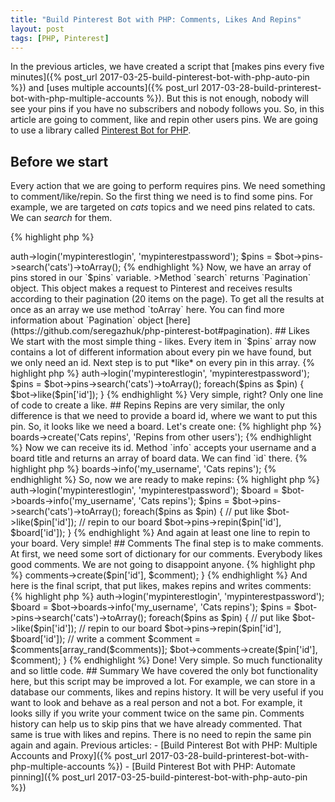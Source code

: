 ```yaml
---
title: "Build Pinterest Bot with PHP: Comments, Likes And Repins"
layout: post
tags: [PHP, Pinterest]
---
```


In the previous articles, we have created a script that [makes pins every five minutes]({% post_url 2017-03-25-build-pinterest-bot-with-php-auto-pin %}) and [uses multiple accounts]({% post_url 2017-03-28-build-printerest-bot-with-php-multiple-accounts %}). But this is not enough, nobody will see your pins if you have no subscribers and nobody follows you. So, in this article are going to comment, like and repin other users pins. We are going to use a library called [Pinterest Bot for PHP](https://github.com/seregazhuk/php-pinterest-bot).

## Before we start

Every action that we are going to perform requires pins. We need something to comment/like/repin. So the first thing we need is to find some pins. For example, we are targeted on *cats* topics and we need pins related to cats. We can *search* for them.

{% highlight php %}
<?php

require __DIR__ . '/vendor/autoload.php';

use seregazhuk\PinterestBot\Factories\PinterestBot;

$bot = PinterestBot::create();
$bot->auth->login('mypinterestlogin', 'mypinterestpassword');

$pins = $bot->pins->search('cats')->toArray();
{% endhighlight %}

Now, we have an array of pins stored in our `$pins` variable.

>Method `search` returns `Pagination` object. This object makes a request to Pinterest and receives results according to their pagination (20 items on the page). To get all the results at once as an array we use method `toArray` here. You can find more information about `Pagination` object [here](https://github.com/seregazhuk/php-pinterest-bot#pagination).


## Likes

We start with the most simple thing - likes. Every item in `$pins` array now contains a lot of different information about every pin we have found, but we only need an id. Next step is to put *like* on every pin in this array.

{% highlight php %}
<?php

require __DIR__ . '/vendor/autoload.php';

use seregazhuk\PinterestBot\Factories\PinterestBot;

$bot = PinterestBot::create();
$bot->auth->login('mypinterestlogin', 'mypinterestpassword');

$pins = $bot->pins->search('cats')->toArray();

foreach($pins as $pin) {
    $bot->like($pin['id']);
}
{% endhighlight %}

Very simple, right? Only one line of code to create a like.

## Repins

Repins are very similar, the only difference is that we need to provide a board id, where we want to put this pin. So, it looks like we need a board. Let's create one:

{% highlight php %}
<?php
$bot->boards->create('Cats repins', 'Repins from other users');
{% endhighlight %}

Now we can receive its id. Method `info` accepts your username and a board title and returns an array of board data. We can find `id` there.

{% highlight php %}
<?php
$board = $bot->boards->info('my_username', 'Cats repins');
{% endhighlight %}

So, now we are ready to make repins:

{% highlight php %}
<?php

require __DIR__ . '/vendor/autoload.php';

use seregazhuk\PinterestBot\Factories\PinterestBot;

$bot = PinterestBot::create();
$bot->auth->login('mypinterestlogin', 'mypinterestpassword');
$board = $bot->boards->info('my_username', 'Cats repins');

$pins = $bot->pins->search('cats')->toArray();

foreach($pins as $pin) {    
    // put like
    $bot->like($pin['id']);
    // repin to our board
    $bot->pins->repin($pin['id'], $board['id']);
}
{% endhighlight %}

And again at least one line to repin to your board. Very simple!

## Comments

The final step is to make comments. At first, we need some sort of dictionary for our comments. Everybody likes good comments. We are not going to disappoint anyone.

{% highlight php %}
<?php

$comments = ['Nice!', 'Cool!', 'Very beautiful!', 'Amazing!'];
{% endhighlight %}

You can continue this list as you wish, but for this demo, this is enough. We will randomly select a word and write it as a pin comment.

{% highlight php %}
<?php

// ...
foreach($pins as $pin) {    
    // ...
    $comment = $comments[array_rand($comments)];
    $bot->comments->create($pin['id'], $comment);
}
{% endhighlight %}

And here is the final script, that put likes, makes repins and writes comments:

{% highlight php %}
<?php

require __DIR__ . '/vendor/autoload.php';

use seregazhuk\PinterestBot\Factories\PinterestBot;

$comments = ['Nice!', 'Cool!', 'Very beautiful!', 'Amazing!'];

$bot = PinterestBot::create();
$bot->auth->login('mypinterestlogin', 'mypinterestpassword');

$board = $bot->boards->info('my_username', 'Cats repins');

$pins = $bot->pins->search('cats')->toArray();

foreach($pins as $pin) {    
    // put like
    $bot->like($pin['id']);
    // repin to our board
    $bot->pins->repin($pin['id'], $board['id']);
     // write a comment
    $comment = $comments[array_rand($comments)];
    $bot->comments->create($pin['id'], $comment);
}
{% endhighlight %}

Done! Very simple. So much functionality and so little code.

## Summary
We have covered the only bot functionality here, but this script may be improved a lot. For example, we can store in a database our comments, likes and repins history. It will be very useful if you want to look and behave as a real person and not a bot. For example, it looks silly if you write your comment twice on the same pin. Comments history can help us to skip pins that we have already commented. That same is true with likes and repins. There is no need to repin the same pin again and again.

Previous articles:

- [Build Pinterest Bot with PHP: Multiple Accounts and Proxy]({% post_url 2017-03-28-build-printerest-bot-with-php-multiple-accounts %})
- [Build Pinterest Bot with PHP: Automate pinning]({% post_url 2017-03-25-build-pinterest-bot-with-php-auto-pin %})